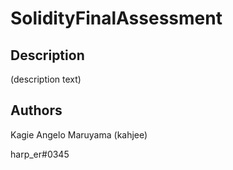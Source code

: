 # SolidityFinalAssessment

## Description

(description text)

## Authors

Kagie Angelo Maruyama (kahjee)

harp_er#0345
